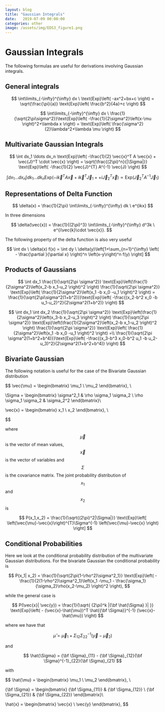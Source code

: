 ```yaml
---
layout: blog
title: "Gaussian Integrals"
date:   2019-07-09 00:00:00
categories: other
image: /assets/img/EDS3_figure1.png
---
```



<style type="text/css" rel="stylesheet">
.center {
  display: block;
  margin-left: auto;
  margin-right: auto;
  width: 60%;
}

/* Three image containers (use 25% for four, and 50% for two, etc) */
.column {
  float: left;
  width: 40.0%;
  padding: 5px;
}

/* Clear floats after image containers */
.row::after {
  content: "";
  clear: both;
  display: table;
}
</style>


# Gaussian Integrals

The following formulas are useful for derivations involving Gaussian integrals.

## General integrals

$$
\int\limits_{-\infty}^{\infty} dx \ \text{Exp}\left( -ax^2+bx+c \right) = \sqrt{\frac{\pi}{a}} \text{Exp}\left( \frac{b^2}{4a}+c \right)
$$

$$
\int\limits_{-\infty}^{\infty} dx \ \frac{1}{\sqrt{2\pi\sigma^2}}\text{Exp}\left( -\frac{1}{2\sigma^2}\left(x-\mu \right)^2+\lambda x \right) = \text{Exp}\left( \frac{\sigma^2}{2}\lambda^2+\lambda \mu \right)
$$

## Multivariate Gaussian Integrals

$$
\int dx_1 \ldots dx_n \text{Exp}\left( -\frac{1}{2} \vec{x}^T A \vec{x} + \vec{J}^T \cdot \vec{x} \right) = \sqrt{\frac{(2\pi)^n}{|\Sigma|}} \text{Exp}\left( -\frac{1}{2} \vec{J}^{T} A^{-1} \vec{J} \right)
$$

$$
\int dx_1 \ldots dx_n \int dk_1 \ldots dk_n \text{Exp}\left( -i\vec{k}^T A \vec{x} + i\vec{k}^T \vec{J}_1 ++ i\vec{J}_2^T \vec{x} \right) \propto \text{Exp}\left( \vec{J}_2^{T} A^{-1} \vec{J}_1 \right)
$$

## Representations of Delta Function

$$
\delta(x) = \frac{1}{2\pi} \int\limits_{-\infty}^{\infty} dk \ e^{ikx}
$$

In three dimensions  

$$
\delta(\vec{x}) = \frac{1}{(2\pi)^3} \int\limits_{-\infty}^{\infty} d^3k \ e^{i\vec{k}\cdot \vec{x}}.  
$$



The following property of the delta function is also very useful  


$$
\int dx \ \delta(x) f(x) = \int dy \ \delta(y)\left[1+\sum_{n=1}^{\infty} \left( - \frac{\partial }{\partial x} \right)^n \left(x-y\right)^n f(y) \right] 
$$



## Products of Gaussians

$$
\int dx_1 \frac{1}{\sqrt{2\pi \sigma^2}} \text{Exp}\left(\frac{1}{2\sigma^2}\left(x_2-b x_1-u_2 \right)^2 \right)  \frac{1}{\sqrt{2\pi \sigma^2}} \text{Exp}\left( \frac{1}{2\sigma^2}\left(x_1 -b x_0 -u_1 \right)^2 \right) = \frac{1}{\sqrt{2\pi\sigma^2(1+b^2)}}\text{Exp}\left( -\frac{(x_2-b^2 x_0 -b u_1-u_2)^2}{2\sigma^2(1+b^2)} \right)
$$



$$
\int dx_1 \int dx_2  \frac{1}{\sqrt{2\pi \sigma^2}} \text{Exp}\left(\frac{1}{2\sigma^2}\left(x_3-b x_2-u_3 \right)^2 \right) \frac{1}{\sqrt{2\pi \sigma^2}} \text{Exp}\left(\frac{1}{2\sigma^2}\left(x_2-b x_1-u_2 \right)^2 \right)  \frac{1}{\sqrt{2\pi \sigma^2}} \text{Exp}\left( \frac{1}{2\sigma^2}\left(x_1 -b x_0 -u_1 \right)^2 \right) =\\
  \frac{1}{\sqrt{2\pi \sigma^2(1+b^2+b^4)}}\text{Exp}\left( -\frac{(x_3-b^3 x_0-b^2 u_1 -b u_2-u_3)^2}{2\sigma^2(1+b^2+b^4)} \right)
$$


## Bivariate Gaussian

The following notation is useful for the case of the Bivariate Gaussian distribution  


$$
\vec{\mu} = \begin{bmatrix} 
\mu_1 \\
\mu_2
\end{bmatrix}, \\

\Sigma = \begin{bmatrix}
\sigma^2_1 & \rho \sigma_1 \sigma_2 \\
\rho \sigma_1 \sigma_2 & \sigma_2^2
\end{bmatrix}\\

\vec{x} = \begin{bmatrix} 
x_1 \\
x_2
\end{bmatrix}, \\

$$

where $$\vec{\mu}$$ is the vector of mean values, $$\vec{x}$$ is the vector of variables and $$\Sigma$$ is the covariance matrix. 
The joint probability distribution of $$x_1$$ and $$x_2$$ is  

$$
P(x_1,x_2) = \frac{1}{\sqrt{(2\pi)^2|\Sigma|}} \text{Exp}\left[ \left(\vec{\mu}-\vec{x}\right)^{T}\Sigma^{-1} \left(\vec{\mu}-\vec{x} \right) \right]
$$


## Conditional Probabilities

Here we look at the conditional probability distribution of the multivariate Gaussian distributions. For the bivariate Gaussian the
conditional probability is

$$
P(x_1| x_2) = \frac{1}{\sqrt{2\pi(1-\rho^2)\sigma^2_1}} \text{Exp}\left( -\frac{1}{2(1-\rho^2)\sigma^2_1}\left(x_1 -\mu_1 - \frac{\sigma_1}{\sigma_2}\rho(x_2-\mu_2) \right)^2 \right),
$$

while the general case is

$$
P(\vec{x}| \vec{y}) = \frac{1}{\sqrt{ (2\pi)^k |{\bf \hat{\Sigma} }| }} \text{Exp}\left( - (\vec{x}-\hat{\mu})^T  \hat{{\bf \Sigma}}^{-1} (\vec{x}-\hat{\mu})  \right)
$$


where we have that

$$
\hat{\mu} = \vec{\mu}_1+\Sigma_{12}\Sigma^{-1}_{22}(\vec{y}-\vec{\mu}_2)
$$


and   


$$
\hat{\Sigma} = {\bf \Sigma}_{11} - {\bf \Sigma}_{12}{\bf \Sigma}^{-1}_{22}{\bf \Sigma}_{21}
$$

with 

$$
\hat{\mu} = \begin{bmatrix} 
\mu_1 \\
\mu_2
\end{bmatrix}, \\

{\bf \Sigma} = \begin{bmatrix}
{\bf \Sigma_{11}} & {\bf \Sigma_{12}} \\
{\bf \Sigma_{21}} & {\bf \Sigma_{22}}
\end{bmatrix}\\

\hat{x} = \begin{bmatrix} 
\vec{x} \\
\vec{y}
\end{bmatrix}, 
$$
